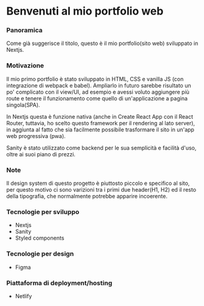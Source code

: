 # Benvenuti al mio portfolio web

### Panoramica
Come già suggerisce il titolo, questo è il mio portfolio(sito web) sviluppato in Nextjs.

### Motivazione
Il mio primo portfolio è stato sviluppato in HTML, CSS e vanilla JS (con integrazione di webpack e babel). Ampliarlo in futuro sarebbe risultato un po' complicato con il view/UI, ad esempio e avessi voluto aggiungere più route e tenere il funzionamento come quello di un'applicazione a pagina singola(SPA). 

In Nextjs questa è funzione nativa (anche in Create React App con il React Router, tuttavia, ho scelto questo framework per il rendering al lato server), in aggiunta al fatto che sia facilmente possibile trasformare il sito in un'app web progressiva (pwa).

Sanity è stato utilizzato come backend per le sua semplicità e facilità d'uso, oltre ai suoi piano di prezzi.


### Note
Il design system di questo progetto è piuttosto piccolo e specifico al sito, per questo motivo ci sono varizioni tra i primi due header(H1, H2) ed il resto
della tipografia, che normalmente potrebbe apparire incoerente.

### Tecnologie per sviluppo
* Nextjs
* Sanity
* Styled components

### Tecnologie per design
* Figma

### Piattaforma di deployment/hosting
* Netlify
